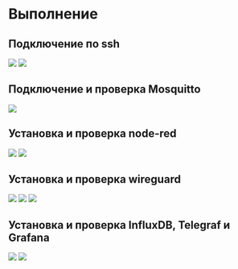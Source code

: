 # Выполнение

## Подключение по ssh

![](./images/1.png)
![](./images/2.png)

## Подключение и проверка Mosquitto

![](./images/3.png)

## Установка и проверка node-red

![](./images/4.png)
![](./images/5.png)

## Установка и проверка wireguard

![](./images/5.png)
![](./images/6.png)
![](./images/wireguard.jpg)

## Установка и проверка InfluxDB, Telegraf и Grafana

![](./images/7.png)
![](./images/8.png)
